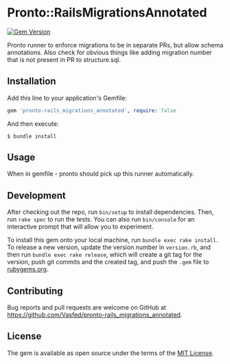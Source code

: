 # Pronto::RailsMigrationsAnnotated
[![Gem Version](https://badge.fury.io/rb/pronto-rails_migrations_annotated.svg)](https://badge.fury.io/rb/pronto-rails_migrations_annotated)

Pronto runner to enforce migrations to be in separate PRs, but allow schema annotations.
Also check for obvious things like adding migration number that is not present in PR to structure.sql.

## Installation

Add this line to your application's Gemfile:

```ruby
gem 'pronto-rails_migrations_annotated', require: false
```

And then execute:

    $ bundle install

## Usage

When in gemfile - pronto should pick up this runner automatically.

## Development

After checking out the repo, run `bin/setup` to install dependencies. Then, run `rake spec` to run the tests. You can also run `bin/console` for an interactive prompt that will allow you to experiment.

To install this gem onto your local machine, run `bundle exec rake install`. To release a new version, update the version number in `version.rb`, and then run `bundle exec rake release`, which will create a git tag for the version, push git commits and the created tag, and push the `.gem` file to [rubygems.org](https://rubygems.org).

## Contributing

Bug reports and pull requests are welcome on GitHub at https://github.com/Vasfed/pronto-rails_migrations_annotated.

## License

The gem is available as open source under the terms of the [MIT License](https://opensource.org/licenses/MIT).
